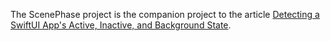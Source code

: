 The ScenePhase project is the companion project to the article [Detecting a SwiftUI App's Active, Inactive, and Background State](https://medium.com/better-programming/detecting-active-inactive-and-background-state-in-swiftui-a5ff8acf5db1).
